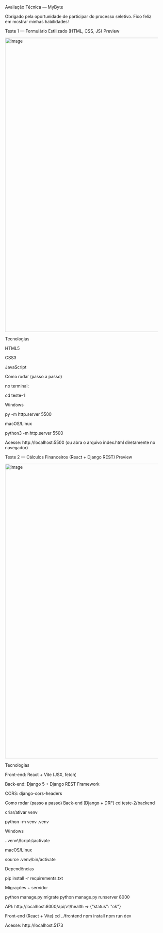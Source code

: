 Avaliação Técnica — MyByte

Obrigado pela oportunidade de participar do processo seletivo. Fico feliz em mostrar minhas habilidades!

Teste 1 — Formulário Estilizado (HTML, CSS, JS)
Preview

<img width="1920" height="968" alt="image" src="https://github.com/user-attachments/assets/c0279984-d486-46b8-850e-15a169256f52" />


Tecnologias

HTML5

CSS3

JavaScript

Como rodar (passo a passo)

no terminal:

cd teste-1


Windows

py -m http.server 5500


macOS/Linux

python3 -m http.server 5500


Acesse: http://localhost:5500
(ou abra o arquivo index.html diretamente no navegador)

Teste 2 — Cálculos Financeiros (React + Django REST)
Preview

<img width="1920" height="969" alt="image" src="https://github.com/user-attachments/assets/e3171af9-0245-4244-ba47-79eaddf2cf26" />


Tecnologias

Front-end: React + Vite (JSX, fetch)

Back-end: Django 5 + Django REST Framework

CORS: django-cors-headers

Como rodar (passo a passo)
Back-end (Django + DRF)
cd teste-2/backend


criar/ativar venv

python -m venv .venv


Windows

.\.venv\Scripts\activate


macOS/Linux

source .venv/bin/activate


Dependências

pip install -r requirements.txt


Migrações + servidor

python manage.py migrate
python manage.py runserver 8000


API: http://localhost:8000/api/v1/health => {"status": "ok"}

Front-end (React + Vite)
cd ../frontend
npm install
npm run dev


Acesse: http://localhost:5173
